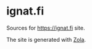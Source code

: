# ignat.fi
Sources for https://ignat.fi site.

The site is generated with [Zola](https://www.getzola.org).